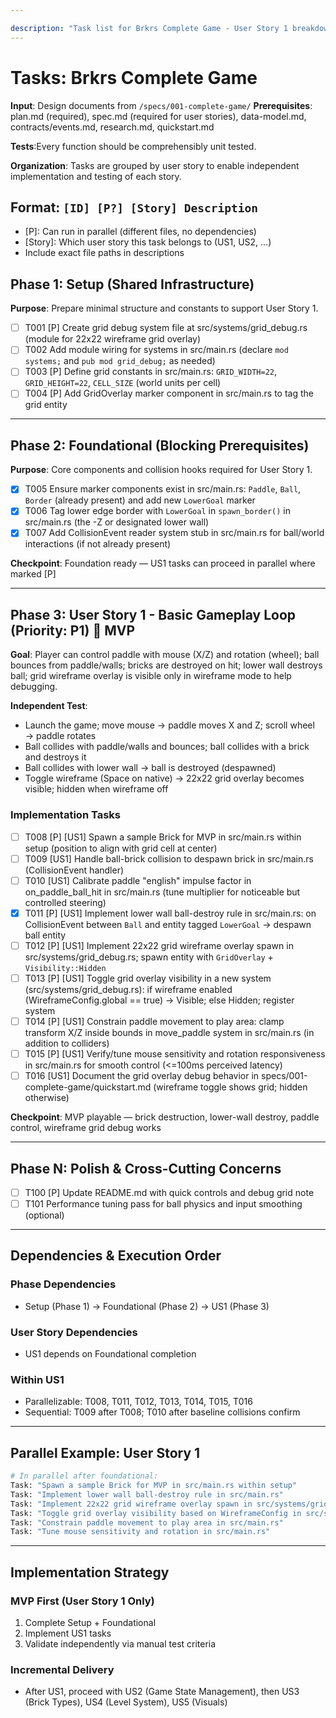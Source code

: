 ```yaml
---

description: "Task list for Brkrs Complete Game - User Story 1 breakdown"
---
```


# Tasks: Brkrs Complete Game

**Input**: Design documents from `/specs/001-complete-game/`
**Prerequisites**: plan.md (required), spec.md (required for user stories), data-model.md, contracts/events.md, research.md, quickstart.md

**Tests**:Every function should be comprehensibly unit tested.

**Organization**: Tasks are grouped by user story to enable independent implementation and testing of each story.

## Format: `[ID] [P?] [Story] Description`

- [P]: Can run in parallel (different files, no dependencies)
- [Story]: Which user story this task belongs to (US1, US2, ...)
- Include exact file paths in descriptions

## Phase 1: Setup (Shared Infrastructure)

**Purpose**: Prepare minimal structure and constants to support User Story 1.

- [ ] T001 [P] Create grid debug system file at src/systems/grid_debug.rs (module for 22x22 wireframe grid overlay)
- [ ] T002 Add module wiring for systems in src/main.rs (declare `mod systems;` and `pub mod grid_debug;` as needed)
- [ ] T003 [P] Define grid constants in src/main.rs: `GRID_WIDTH=22`, `GRID_HEIGHT=22`, `CELL_SIZE` (world units per cell)
- [ ] T004 [P] Add GridOverlay marker component in src/main.rs to tag the grid entity

---

## Phase 2: Foundational (Blocking Prerequisites)

**Purpose**: Core components and collision hooks required for User Story 1.

- [x] T005 Ensure marker components exist in src/main.rs: `Paddle`, `Ball`, `Border` (already present) and add new `LowerGoal` marker
- [x] T006 Tag lower edge border with `LowerGoal` in `spawn_border()` in src/main.rs (the -Z or designated lower wall)
- [x] T007 Add CollisionEvent reader system stub in src/main.rs for ball/world interactions (if not already present)

**Checkpoint**: Foundation ready — US1 tasks can proceed in parallel where marked [P]

---

## Phase 3: User Story 1 - Basic Gameplay Loop (Priority: P1) 🎯 MVP

**Goal**: Player can control paddle with mouse (X/Z) and rotation (wheel); ball bounces from paddle/walls; bricks are destroyed on hit; lower wall destroys ball; grid wireframe overlay is visible only in wireframe mode to help debugging.

**Independent Test**:

- Launch the game; move mouse → paddle moves X and Z; scroll wheel → paddle rotates
- Ball collides with paddle/walls and bounces; ball collides with a brick and destroys it
- Ball collides with lower wall → ball is destroyed (despawned)
- Toggle wireframe (Space on native) → 22x22 grid overlay becomes visible; hidden when wireframe off

### Implementation Tasks

- [ ] T008 [P] [US1] Spawn a sample Brick for MVP in src/main.rs within setup (position to align with grid cell at center)
- [ ] T009 [US1] Handle ball-brick collision to despawn brick in src/main.rs (CollisionEvent handler)
- [ ] T010 [US1] Calibrate paddle "english" impulse factor in on_paddle_ball_hit in src/main.rs (tune multiplier for noticeable but controlled steering)
- [x] T011 [P] [US1] Implement lower wall ball-destroy rule in src/main.rs: on CollisionEvent between `Ball` and entity tagged `LowerGoal` → despawn ball entity
- [ ] T012 [P] [US1] Implement 22x22 grid wireframe overlay spawn in src/systems/grid_debug.rs; spawn entity with `GridOverlay` + `Visibility::Hidden`
- [ ] T013 [P] [US1] Toggle grid overlay visibility in a new system (src/systems/grid_debug.rs): if wireframe enabled (WireframeConfig.global == true) → Visible; else Hidden; register system
- [ ] T014 [P] [US1] Constrain paddle movement to play area: clamp transform X/Z inside bounds in move_paddle system in src/main.rs (in addition to colliders)
- [ ] T015 [P] [US1] Verify/tune mouse sensitivity and rotation responsiveness in src/main.rs for smooth control (<=100ms perceived latency)
- [ ] T016 [US1] Document the grid overlay debug behavior in specs/001-complete-game/quickstart.md (wireframe toggle shows grid; hidden otherwise)

**Checkpoint**: MVP playable — brick destruction, lower-wall destroy, paddle control, wireframe grid debug works

---

## Phase N: Polish & Cross-Cutting Concerns

- [ ] T100 [P] Update README.md with quick controls and debug grid note
- [ ] T101 Performance tuning pass for ball physics and input smoothing (optional)

---

## Dependencies & Execution Order

### Phase Dependencies

- Setup (Phase 1) → Foundational (Phase 2) → US1 (Phase 3)

### User Story Dependencies

- US1 depends on Foundational completion

### Within US1

- Parallelizable: T008, T011, T012, T013, T014, T015, T016
- Sequential: T009 after T008; T010 after baseline collisions confirm

---

## Parallel Example: User Story 1

```bash
# In parallel after foundational:
Task: "Spawn a sample Brick for MVP in src/main.rs within setup"
Task: "Implement lower wall ball-destroy rule in src/main.rs"
Task: "Implement 22x22 grid wireframe overlay spawn in src/systems/grid_debug.rs"
Task: "Toggle grid overlay visibility based on WireframeConfig in src/systems/grid_debug.rs"
Task: "Constrain paddle movement to play area in src/main.rs"
Task: "Tune mouse sensitivity and rotation in src/main.rs"
```

---

## Implementation Strategy

### MVP First (User Story 1 Only)

1. Complete Setup + Foundational
2. Implement US1 tasks
3. Validate independently via manual test criteria

### Incremental Delivery

- After US1, proceed with US2 (Game State Management), then US3 (Brick Types), US4 (Level System), US5 (Visuals)
